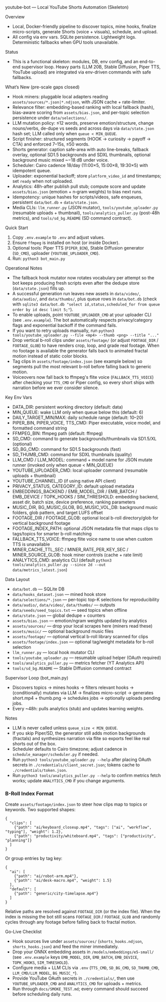 youtube-bot — Local YouTube Shorts Automation (Skeleton)

Overview
- Local, Docker-friendly pipeline to discover topics, mine hooks, finalize micro-scripts, generate Shorts (voice + visuals), schedule, and upload.
- All config via env vars. SQLite persistence. Lightweight logs. Deterministic fallbacks when GPU tools unavailable.

Status
- This is a functional skeleton: modules, DB, env config, and an end-to-end supervisor loop. Heavy parts (LLM 20B, Stable Diffusion, Piper TTS, YouTube upload) are integrated via env-driven commands with safe fallbacks.

What’s New (pre-scale gaps closed)
- Hook miners: pluggable local adapters reading `assets/sources/*.json|*.ndjson`, with JSON cache + rate-limiter.
- Relevance filter: embedding-based ranking with local fallback (hash), bias-aware scoring from `assets/bias.json`, and per-topic selection persistence under `data/selections/`.
- LLM mutation policy: ≤12 words, preserve emotion/structure, change nouns/verbs, de-dupe vs seeds and across days via `data/state.json` hash set; LLM called only when `queue < MIN_QUEUE`.
- Script finisher: structured segments (HOOK → curiosity → payoff → CTA) and enforced 7–15s, ≤50 words.
- Shorts generator: caption safe-area with auto line-breaks, fallback overlay, optional SD1.5 backgrounds and SDXL thumbnails, optional background music mixed ~−18 dB under voice.
- Scheduler: Cairo cadence 18/day (11:00×5, 15:00×8, 19:30×5) with idempotent queue.
- Uploader: exponential backoff; store `platform_video_id` and timestamps; set `ready` when not uploaded.
- Analytics: 48h-after publish pull stub; compute score and update `assets/bias.json` (emotion + n‑gram weights) to bias next runs.
- Idempotency: unique hashes for scripts/videos, safe enqueues, persistent `data/bot.db` + `data/state.json`.
- Media CLIs: `llm_runner.py` (JSON mutator), `tools/youtube_uploader.py` (resumable uploads + thumbnail), `tools/analytics_puller.py` (post-48h metrics), and `tools/sd_bg.README` (SD command contract).

Quick Start
1) Copy `.env.example` to `.env` and adjust values.
2) Ensure `ffmpeg` is installed on host (or inside Docker).
3) Optional tools: Piper TTS (`PIPER_BIN`), Stable Diffusion generator (`SD_CMD`), uploader (`YOUTUBE_UPLOADER_CMD`).
4) Run: `python3 bot_main.py`

Operational Notes
- The fallback hook mutator now rotates vocabulary per attempt so the bot keeps producing fresh scripts even after the dedupe store (`data/state.json`) fills up.
- A successful generation run leaves new assets in `data/video/`, `data/audio/`, and `data/thumbs/`, plus queue rows in `data/bot.db` (check with `sqlite3 data/bot.db "select id,status,scheduled_for from queue order by id desc limit 5;"`).
- To enable uploads, point `YOUTUBE_UPLOADER_CMD` at your uploader CLI (see `.env.example`). The bot automatically respects privacy/category flags and exponential backoff if the command fails.
- If you want to retry uploads manually, run `python3 tools/youtube_uploader.py --file <mp4> --thumb <png> --title "..."`
- Drop vertical b-roll clips under `assets/footage/` (or adjust `FOOTAGE_DIR` / `FOOTAGE_GLOB`) to have renders crop, loop, and grade real footage. When no footage is available the generator falls back to animated fractal motion instead of static color blocks.
- Tag clips in `assets/footage/index.json` (see example below) so segments pull the most relevant b-roll before falling back to generic motion.
- Voiceovers now fall back to ffmpeg's flite voice (`FALLBACK_TTS_VOICE`) after checking your `TTS_CMD` or Piper config, so every short ships with narration before we ever consider silence.

Key Env Vars
- DATA_DIR: persistent working directory (default: data)
- MIN_QUEUE: wake LLM only when queue below this (default: 6)
- DAILY_TARGET_MIN/MAX: daily schedule range (default: 10–20)
- PIPER_BIN, PIPER_VOICE, TTS_CMD: Piper executable, voice model, and formatted command string
- FFMPEG_BIN: ffmpeg path (default: ffmpeg)
- SD_CMD: command to generate backgrounds/thumbnails via SD1.5/XL (optional)
- SD_BG_CMD: command for SD1.5 backgrounds (fast)
- SD_THUMB_CMD: command for SDXL thumbnails (quality)
- LLM_CMD / LLM_MODEL: command + model name for JSON mutate runner (invoked only when queue < MIN_QUEUE)
- YOUTUBE_UPLOADER_CMD: local uploader command (resumable uploads + thumbnail)
- YOUTUBE_CHANNEL_ID (if using native API client)
- PRIVACY_STATUS, CATEGORY_ID: default upload metadata
- EMBEDDINGS_BACKEND / EMB_MODEL_DIR / EMB_BATCH / EMB_DEVICE / TOPK_HOOKS / SIM_THRESHOLD: embedding backend, asset dir, batch size, device preference, ranking parameters
- MUSIC_DIR, BG_MUSIC_GLOB, BG_MUSIC_VOL_DB: background music folders, glob pattern, and target LUFS offset
- FOOTAGE_DIR / FOOTAGE_GLOB: optional local b-roll directory/glob for vertical background footage
- FOOTAGE_INDEX_PATH: optional JSON metadata file that maps clips to tags/topics for smarter b-roll matching
- FALLBACK_TTS_VOICE: ffmpeg flite voice name to use when custom TTS is unavailable
- MINER_CACHE_TTL_SEC / MINER_RATE_PER_KEY_SEC / MINER_SOURCE_GLOB: hook miner controls (cache + rate limit)
- ANALYTICS_CMD: analytics CLI (default `python3 tools/analytics_puller.py --since 2d --out data/metrics_latest.json`)

Data Layout
- `data/bot.db` — SQLite DB
- `data/hooks_dataset.json` — mined hook store
- `data/selections/*.json` — per-topic top-K selections for reproducibility
- `data/audio/`, `data/video/`, `data/thumbs/` — outputs
- `data/seeds/seed_topics.txt` — seed topics when offline
- `data/state.json` — global dedupe + counters
- `assets/bias.json` — emotion/ngram weights updated by analytics
- `assets/sources/` — drop your local scrapes here (miners read these)
- `assets/music/` — optional background music files
- `assets/footage/` — optional vertical b-roll library scanned for clips
- `assets/footage/index.json` — optional tag/weight metadata for b-roll selection
- `llm_runner.py` — local hook mutator CLI
- `tools/youtube_uploader.py` — resumable upload helper (OAuth required)
- `tools/analytics_puller.py` — metrics fetcher (YT Analytics API)
- `tools/sd_bg.README` — Stable Diffusion command contract

Supervisor Loop (bot_main.py)
- Discovers topics → mines hooks → filters relevant hooks → (conditionally) mutates via LLM → finalizes micro-script → generates short.mp4 + thumb.png → schedules jobs → optionally uploads pending jobs.
- Every ~48h: pulls analytics (stub) and updates learning weights.

Notes
- LLM is never called unless `queue_size < MIN_QUEUE`.
- If you skip Piper/SD, the generator still adds motion backgrounds (fractals) and synthesizes narration via flite so exports feel like real shorts out of the box.
- Scheduler defaults to Cairo timezone; adjust cadence in `schedule_manager/scheduler.py` if needed.
- Run `python3 tools/youtube_uploader.py --help` after placing OAuth secrets in `./credentials/client_secret.json`; tokens cache to `./credentials/token.json`.
- Run `python3 tools/analytics_puller.py --help` to confirm metrics fetch works; update `ANALYTICS_CMD` if you change arguments.

### B-Roll Index Format

Create `assets/footage/index.json` to steer how clips map to topics or keywords. Two supported shapes:

```json5
{
  "clips": [
    {"path": "ai/keyboard_closeup.mp4", "tags": ["ai", "workflow", "typing"], "weight": 1.2},
    {"path": "productivity/whiteboard.mp4", "tags": ["productivity", "planning"]}
  ]
}
```

Or group entries by tag key:

```json5
{
  "ai": [
    {"path": "ai/robot-arm.mp4"},
    {"path": "ai/desk-macro.mp4", "weight": 1.5}
  ],
  "default": [
    {"path": "generic/city-timelapse.mp4"}
  ]
}
```

Relative paths are resolved against `FOOTAGE_DIR` (or the index file). When the index is missing the bot still scans `FOOTAGE_DIR` / `FOOTAGE_GLOB` and randomly cycles through any footage before falling back to fractal motion.

Go-Live Checklist
- Hook sources live under `assets/sources/` (`shorts_hooks.ndjson`, `shorts_hooks.json`) and feed the miner immediately.
- Drop your ONNX embedding assets in `/models/embeddings/e5-small/` (see `.env.example` keys `EMB_MODEL_DIR`, `EMB_BATCH`, `EMB_DEVICE`, `TOPK_HOOKS`, `SIM_THRESHOLD`).
- Configure media + LLM CLIs via `.env` (`TTS_CMD`, `SD_BG_CMD`, `SD_THUMB_CMD`, `LLM_CMD/LLM_MODEL`, `BG_MUSIC_*`).
- Provide YouTube OAuth secrets in `./credentials/`, then use `YOUTUBE_UPLOADER_CMD` and `ANALYTICS_CMD` for uploads + metrics.
- Run through `docs/SMOKE_TEST.md`; every command should succeed before scheduling daily runs.
